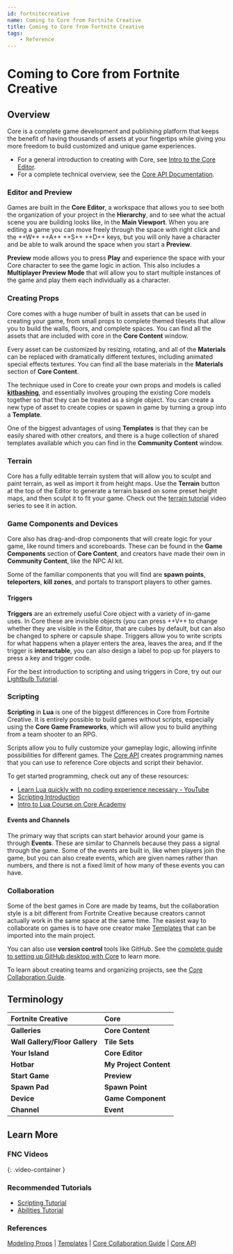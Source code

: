 ```yaml
---
id: fortnitecreative
name: Coming to Core from Fortnite Creative
title: Coming to Core from Fortnite Creative
tags:
    - Reference
---
```


# Coming to Core from Fortnite Creative

## Overview

Core is a complete game development and publishing platform that keeps the benefit of having thousands of assets at your fingertips while giving you more freedom to build customized and unique game experiences.

- For a general introduction to creating with Core, see [Intro to the Core Editor](editor_intro.md).
- For a complete technical overview, see the [Core API Documentation](../api/index.md).

### Editor and Preview

Games are built in the **Core Editor**, a workspace that allows you to see both the organization of your project in the **Hierarchy**, and to see what the actual scene you are building looks like, in the **Main Viewport**. When you are editing a game you can move freely through the space with right click and the ++W++ ++A++ ++S++ ++D++ keys, but you will only have a character and be able to walk around the space when you start a **Preview**.

**Preview** mode allows you to press **Play** and experience the space with your Core character to see the game logic in action. This also includes a **Multiplayer Preview Mode** that will allow you to start multiple instances of the game and play them each individually as a character.

### Creating Props

Core comes with a huge number of built in assets that can be used in creating your game, from small props to complete themed tilesets that allow you to build the walls, floors, and complete spaces. You can find all the assets that are included with core in the **Core Content** window.

Every asset can be customized by resizing, rotating, and all of the **Materials** can be replaced with dramatically different textures, including animated special effects textures. You can find all the base materials in the **Materials** section of **Core Content**.

The technique used in Core to create your own props and models is called [**kitbashing**](art.md), and essentially involves grouping the existing Core models together so that they can be treated as a single object. You can create a new type of asset to create copies or spawn in game by turning a group into a **Template**.

One of the biggest advantages of using **Templates** is that they can be easily shared with other creators, and there is a huge collection of shared templates available which you can find in the **Community Content** window.

### Terrain

Core has a fully editable terrain system that will allow you to sculpt and paint terrain, as well as import it from height maps. Use the **Terrain** button at the top of the Editor to generate a terrain based on some preset height maps, and then sculpt it to fit your game. Check out the [terrain tutorial](https://www.youtube.com/watch?v=KFYlOzx7wm0) video series to see it in action.

### Game Components and Devices

Core also has drag-and-drop components that will create logic for your game, like round timers and scoreboards. These can be found in the **Game Components** section of **Core Content**, and creators have made their own in **Community Content**, like the NPC AI kit.

Some of the familiar components that you will find are **spawn points**, **teleporters**, **kill zones**, and portals to transport players to other games.

#### Triggers

**Triggers** are an extremely useful Core object with a variety of in-game uses. In Core these are invisible objects (you can press ++V++ to change whether they are visible in the Editor, that are cubes by default, but can also be changed to sphere or capsule shape. Triggers allow you to write scripts for what happens when a player enters the area, leaves the area, and if the trigger is **interactable**, you can also design a label to pop up for players to press a key and trigger code.

For the best introduction to scripting and using triggers in Core, try out our [Lightbulb Tutorial](lua_basics_lightbulb.md).

### Scripting

**Scripting** in **Lua** is one of the biggest differences in Core from Fortnite Creative. It is entirely possible to build games without scripts, especially using the **Core Game Frameworks**, which will allow you to build anything from a team shooter to an RPG.

Scripts allow you to fully customize your gameplay logic, allowing infinite possibilities for different games. The [Core API](../api/index.md) creates programming names that you can use to reference Core objects and script their behavior.

To get started programming, check out any of these resources:

- [Learn Lua quickly with no coding experience necessary - YouTube](https://www.youtube.com/watch?v=TAjh6AXLk-Y&t=119s)
- [Scripting Introduction](scripting_intro.md)
- [Intro to Lua Course on Core Academy](https://learn.coregames.com/courses/intro-to-lua/)

#### Events and Channels

The primary way that scripts can start behavior around your game is through **Events**. These are similar to Channels because they pass a signal through the game. Some of the events are built in, like when players join the game, but you can also create events, which are given names rather than numbers, and there is not a fixed limit of how many of these events you can have.

### Collaboration

Some of the best games in Core are made by teams, but the collaboration style is a bit different from Fortnite Creative because creators cannot actually work in the same space at the same time. The easiest way to collaborate on games is to have one creator make [Templates](templates.md) that can be imported into the main project.

You can also use **version control** tools like GitHub. See the [complete guide to setting up GitHub desktop with Core](github.md) to learn more.

To learn about creating teams and organizing projects, see the [Core Collaboration Guide](collaboration.md).

## Terminology

|  **Fortnite Creative** | **Core** |
| :--- | :--- |
|  **Galleries** | **Core Content** |
|  **Wall Gallery/Floor Gallery** | **Tile Sets** |
|  **Your Island** | **Core Editor** |
|  **Hotbar** | **My Project Content** |
|  **Start Game** | **Preview** |
|  **Spawn Pad** | **Spawn Point** |
|  **Device** | **Game Component** |
|  **Channel** | **Event** |

## Learn More

### FNC Videos

<lite-youtube videoid="99gf9fuLAFI" playlabel="TILTED TOWERS RETURNS.... IN CORE?!"></lite-youtube>
{: .video-container }

### Recommended Tutorials

- [Scripting Tutorial](lua_basics_lightbulb.md)
- [Abilities Tutorial](ability_tutorial.md)

### References

[Modeling Props](art.md) | [Templates](templates.md) | [Core Collaboration Guide](collaboration.md) | [Core API](../api/index.md)
